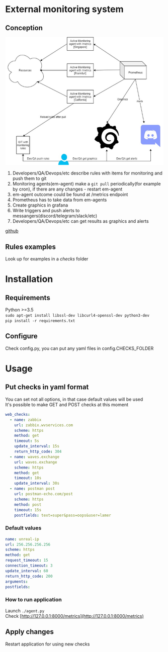 # External monitoring system
## Conception
![conception](conception.jpg)  
1. Developers/QA/Devops/etc describe rules with items for monitoring and push them to git
2. Monitoring agents(em-agent) make a `git pull` periodically(for example by cron), if there are any changes - restart em-agent
3. em-agent outcome could be found at /metrics endpoint
4. Prometheus has to take data from em-agents
5. Create graphics in grafana
6. Write triggers and push alerts to messangers(discord/telegram/slack/etc)
7. Developers/QA/Devops/etc can get results as graphics and alerts

[github](https://github.com/alter/em-agent)  

## Rules examples
Look up for examples in a *checks* folder  

# Installation
## Requirements
Python >=3.5  
`sudo apt-get install libssl-dev libcurl4-openssl-dev python3-dev`  
`pip install -r requirements.txt` 

## Configure
Check config.py, you can put any yaml files in config.CHECKS_FOLDER  

# Usage
## Put checks in yaml format
You can set not all options, in that case default values will be used  
It's possible to make GET and POST checks at this moment  
```yaml
web_checks:
  - name: zabbix
    url: zabbix.wvservices.com
    scheme: https
    method: get
    timeout: 5s
    update_interval: 15s
    return_http_code: 304
  - name: waves.exchange
    url: waves.exchange
    scheme: https
    method: get
    timeout: 10s
    update_interval: 30s
  - name: postman post
    url: postman-echo.com/post
    scheme: https
    method: post
    timeout: 15s
    postfields: text=super&pass=oops&user=lamer
```

### Default values
```yaml
name: unreal-ip
url: 256.256.256.256
scheme: https
method: get
request_timeout: 15
connection_timeout: 3
update_interval: 60
return_http_code: 200
arguments:
postfields:
```

### How to run application
Launch `./agent.py`  
Check [http://127.0.0.1:8000/metrics](http://127.0.0.1:8000/metrics)  

## Apply changes
Restart application for using new checks  
